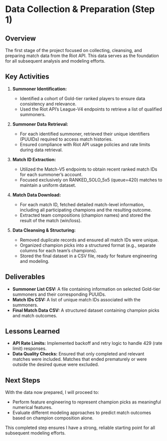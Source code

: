 # Data Collection & Preparation (Step 1)

## Overview
The first stage of the project focused on collecting, cleansing, and preparing match data from the Riot API. This data serves as the foundation for all subsequent analysis and modeling efforts.

## Key Activities
1. **Summoner Identification:**  
   - Identified a cohort of Gold-tier ranked players to ensure data consistency and relevance.
   - Used the Riot API’s League-V4 endpoints to retrieve a list of qualified summoners.

2. **Summoner Data Retrieval:**  
   - For each identified summoner, retrieved their unique identifiers (PUUIDs) required to access match histories.
   - Ensured compliance with Riot API usage policies and rate limits during data retrieval.

3. **Match ID Extraction:**  
   - Utilized the Match-V5 endpoints to obtain recent ranked match IDs for each summoner’s account.
   - Focused exclusively on RANKED_SOLO_5x5 (queue=420) matches to maintain a uniform dataset.

4. **Match Data Download:**  
   - For each match ID, fetched detailed match-level information, including all participating champions and the resulting outcome.
   - Extracted team compositions (champion names) and stored the result of the match (win/loss).

5. **Data Cleansing & Structuring:**  
   - Removed duplicate records and ensured all match IDs were unique.
   - Organized champion picks into a structured format (e.g., separate columns for each team’s champions).
   - Stored the final dataset in a CSV file, ready for feature engineering and modeling.

## Deliverables
- **Summoner List CSV:** A file containing information on selected Gold-tier summoners and their corresponding PUUIDs.
- **Match IDs CSV:** A list of unique match IDs associated with the summoners.
- **Final Match Data CSV:** A structured dataset containing champion picks and match outcomes.

## Lessons Learned
- **API Rate Limits:** Implemented backoff and retry logic to handle 429 (rate limit) responses.
- **Data Quality Checks:** Ensured that only completed and relevant matches were included. Matches that ended prematurely or were outside the desired queue were excluded.

## Next Steps
With the data now prepared, I will proceed to:
- Perform feature engineering to represent champion picks as meaningful numerical features.
- Evaluate different modeling approaches to predict match outcomes based on champion composition alone.

This completed step ensures I have a strong, reliable starting point for all subsequent modeling efforts.
